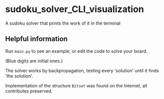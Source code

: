 # sudoku_solver_CLI_visualization
 A sudoku solver that prints the work of it in the terminal

## Helpful information
 Run ```main.py``` to see an example, or edit the code to solve your board.
 
 (Blue digits are initial ones.)
 
 The solver works by backpropagation, testing every 'solution' until it finds 'the solution'.
 
 Implementation of the structure ```Bitset``` was found on the Internet, all contributes preserved.